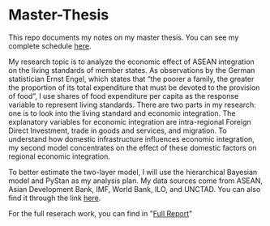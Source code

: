 # Master-Thesis

This repo documents my notes on my master thesis. You can see my complete schedule [here](https://docs.google.com/spreadsheets/d/1pWw6sddrSNcDMypCfNuy0c-1xx9mWYvlHao6QZALvXA/edit#gid=0).<br/>

My research topic is to analyze the economic effect of ASEAN integration on the living standards of member states. As observations by the German statistician Ernst Engel, which states that “the poorer a family, the greater the proportion of its total expenditure that must be devoted to the provision of food”, I use shares of food expenditure per capita as the response variable to represent living standards. There are two parts in my research: one is to look into the living standard and economic integration. The explanatory variables for economic integration are intra-regional Foreign Direct Investment, trade in goods and services, and migration. To understand how domestic infrastructure influences economic integration, my second model concentrates on the effect of these domestic factors on regional economic integration. <br/>

To better estimate the two-layer model, I will use the hierarchical Bayesian model and PyStan as my analysis plan. My data sources come from ASEAN, Asian Development Bank, IMF, World Bank, ILO, and UNCTAD. You can also find it through the link [here](https://drive.google.com/drive/folders/13Zku5ngl4SQ6w0fpY5Qha38l0r5_my0R?usp=sharing). <br/>

For the full reserach work, you can find in "[Full Report](https://github.com/EnChiSu/Master-Thesis/blob/master/Full%20Report.ipynb)"
